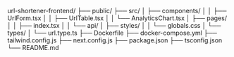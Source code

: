 url-shortener-frontend/
├── public/
├── src/
│   ├── components/
│   │   ├── UrlForm.tsx
│   │   ├── UrlTable.tsx
│   │   └── AnalyticsChart.tsx
│   ├── pages/
│   │   ├── index.tsx
│   │   └── api/
│   ├── styles/
│   │   └── globals.css
│   └── types/
│       └── url.type.ts
├── Dockerfile
├── docker-compose.yml
├── tailwind.config.js
├── next.config.js
├── package.json
├── tsconfig.json
└── README.md
